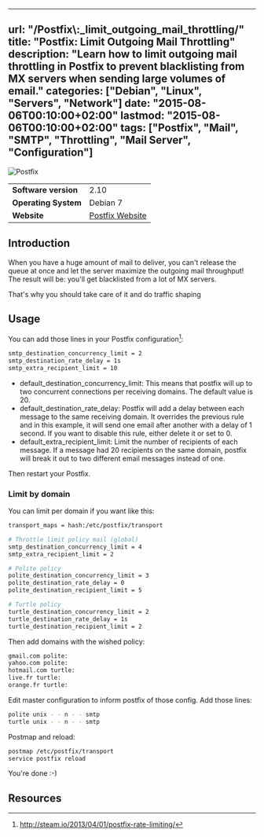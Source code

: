 
---
url: "/Postfix\\:_limit_outgoing_mail_throttling/"
title: "Postfix: Limit Outgoing Mail Throttling"
description: "Learn how to limit outgoing mail throttling in Postfix to prevent blacklisting from MX servers when sending large volumes of email."
categories: ["Debian", "Linux", "Servers", "Network"]
date: "2015-08-06T00:10:00+02:00"
lastmod: "2015-08-06T00:10:00+02:00"
tags: ["Postfix", "Mail", "SMTP", "Throttling", "Mail Server", "Configuration"]
---

![Postfix](../../../static/images/postfix_logo.avif)


|||
|-|-|
| **Software version** | 2.10 |
| **Operating System** | Debian 7 |
| **Website** | [Postfix Website](https://www.postfix.org/) |


## Introduction

When you have a huge amount of mail to deliver, you can't release the queue at once and let the server maximize the outgoing mail throughput! The result will be: you'll get blacklisted from a lot of MX servers.

That's why you should take care of it and do traffic shaping

## Usage

You can add those lines in your Postfix configuration[^1]:

```bash
smtp_destination_concurrency_limit = 2
smtp_destination_rate_delay = 1s
smtp_extra_recipient_limit = 10
```

* default_destination_concurrency_limit: This means that postfix will up to two concurrent connections per receiving domains. The default value is 20.
* default_destination_rate_delay: Postfix will add a delay between each message to the same receiving domain. It overrides the previous rule and in this example, it will send one email after another with a delay of 1 second. If you want to disable this rule, either delete it or set to 0.
* default_extra_recipient_limit: Limit the number of recipients of each message. If a message had 20 recipients on the same domain, postfix will break it out to two different email messages instead of one.

Then restart your Postfix.

### Limit by domain

You can limit per domain if you want like this:

```bash
transport_maps = hash:/etc/postfix/transport

# Throttle limit policy mail (global)
smtp_destination_concurrency_limit = 4
smtp_extra_recipient_limit = 2

# Polite policy
polite_destination_concurrency_limit = 3
polite_destination_rate_delay = 0
polite_destination_recipient_limit = 5

# Turtle policy
turtle_destination_concurrency_limit = 2
turtle_destination_rate_delay = 1s
turtle_destination_recipient_limit = 2
```

Then add domains with the wished policy:

```bash
gmail.com polite:
yahoo.com polite:
hotmail.com turtle:
live.fr turtle:
orange.fr turtle:
```

Edit master configuration to inform postfix of those config. Add those lines:

```bash
polite unix - - n - - smtp
turtle unix - - n - - smtp
```

Postmap and reload:

```bash
postmap /etc/postfix/transport
service postfix reload
```

You're done :-)

## Resources

[^1]: http://steam.io/2013/04/01/postfix-rate-limiting/
